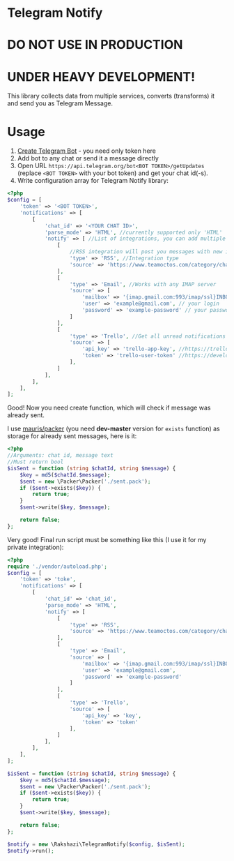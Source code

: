 # Telegram Notify

# DO NOT USE IN PRODUCTION

# UNDER HEAVY DEVELOPMENT!

This library collects data from multiple services, converts (transforms) it and send you as Telegram Message.

# Usage

1. [Create Telegram Bot](https://core.telegram.org/bots#creating-a-new-bot) - you need only token here
2. Add bot to any chat or send it a message directly
2. Open URL `https://api.telegram.org/bot<BOT TOKEN>/getUpdates` (replace `<BOT TOKEN>` with your bot token) and get your chat id(-s).
3. Write configuration array for Telegram Notify library:

```php
<?php
$config = [
    'token' => '<BOT TOKEN>',
    'notifications' => [
        [
            'chat_id' => '<YOUR CHAT ID>',
            'parse_mode' => 'HTML', //currently supported only 'HTML'
            'notify' => [ //List of integrations, you can add multiple accounts for each service and multiple services
                [
                    //RSS integration will post you messages with new items in feed
                    'type' => 'RSS', //Integration type
                    'source' => 'https://www.teamoctos.com/category/changelog/feed/' //Feed source URL
                ],
                [
                    'type' => 'Email', //Works with any IMAP server
                    'source' => [
                        'mailbox' => '{imap.gmail.com:993/imap/ssl}INBOX', //@link https://secure.php.net/manual/ru/function.imap-open.php
                        'user' => 'example@gmail.com', // your login
                        'password' => 'example-password' // your password
                    ]
                ],
                [
                    'type' => 'Trello', //Get all unread notifications from trello
                    'source' => [
                        'api_key' => 'trello-app-key', //https://trello.com/app-key
                        'token' => 'trello-user-token' //https://developers.trello.com/authorize
                    ],
                ]
            ],
        ],
    ],
];
```

Good! Now you need create function, which will check if message was already sent.

I use [mauris/packer](https://github.com/mauris/Packer-PHP) (you need **dev-master** version for `exists` function)
as storage for already sent messages, here is it:

```php
<?php
//Arguments: chat id, message text
//Must return bool
$isSent = function (string $chatId, string $message) {
    $key = md5($chatId.$message);
    $sent = new \Packer\Packer('./sent.pack');
    if ($sent->exists($key)) {
        return true;
    }
    $sent->write($key, $message);

    return false;
};
```

Very good! Final run script must be something like this (I use it for my private integration):

```php
<?php
require './vendor/autoload.php';
$config = [
    'token' => 'toke',
    'notifications' => [
        [
            'chat_id' => 'chat_id',
            'parse_mode' => 'HTML',
            'notify' => [
                [
                    'type' => 'RSS',
                    'source' => 'https://www.teamoctos.com/category/changelog/feed/'
                ],
                [
                    'type' => 'Email',
                    'source' => [
                        'mailbox' => '{imap.gmail.com:993/imap/ssl}INBOX',
                        'user' => 'example@gmail.com',
                        'password' => 'example-password'
                    ]
                ],
                [
                    'type' => 'Trello',
                    'source' => [
                        'api_key' => 'key',
                        'token' => 'token'
                    ],
                ]
            ],
        ],
    ],
];

$isSent = function (string $chatId, string $message) {
    $key = md5($chatId.$message);
    $sent = new \Packer\Packer('./sent.pack');
    if ($sent->exists($key)) {
        return true;
    }
    $sent->write($key, $message);

    return false;
};

$notify = new \Rakshazi\TelegramNotify($config, $isSent);
$notify->run();
```
